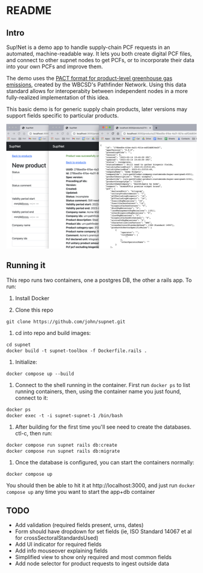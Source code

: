 # README

## Intro

Sup!Net is a demo app to handle supply-chain PCF requests in an automated, machine-readable way. It lets you both create digital PCF files, and connect to other supnet nodes to get PCFs, or to incorporate their data into your own PCFs and improve them.

The demo uses the [PACT format for product-level greenhouse gas emissions](https://wbcsd.github.io/data-exchange-protocol/v2/), created by the WBCSD's Pathfinder Network. Using this data standard allows for interoperabity between independent nodes in a more fully-realized implementation of this idea.

This basic demo is for generic supply chain products, later versions may support fields specific to particular products.

![ScreenShot](supnet_screenshot.png)

## Running it

This repo runs two containers, one a postgres DB, the other a rails app. To run:

1. Install Docker

1. Clone this repo

```
git clone https://github.com/john/supnet.git
```

1. cd into repo and build images:

```
cd supnet
docker build -t supnet-toolbox -f Dockerfile.rails .
```

1. Initialize:

```
docker compose up --build
```

1. Connect to the shell running in the container. First run `docker ps` to list running containers, then, using the container name you just found, connect to it:

```
docker ps
docker exec -t -i supnet-supnet-1 /bin/bash
```

1. After building for the first time you'll see need to create the databases. ctl-c, then run:

```
docker compose run supnet rails db:create
docker compose run supnet rails db:migrate
```

1. Once the database is configured, you can start the containers normally:

```
docker compose up
```

You should then be able to hit it at http://localhost:3000, and just run `docker compose up` any time you want to start the app+db container

## TODO
- Add validation (required fields present, urns, dates)
- Form should have dropdown for set fields (ie, ISO Standard 14067 et al for crossSectoralStandardsUsed)
- Add UI indicator for required fields
- Add info mouseover explaining fields
- Simplified view to show only required and most common fields
- Add node selector for product requests to ingest outside data